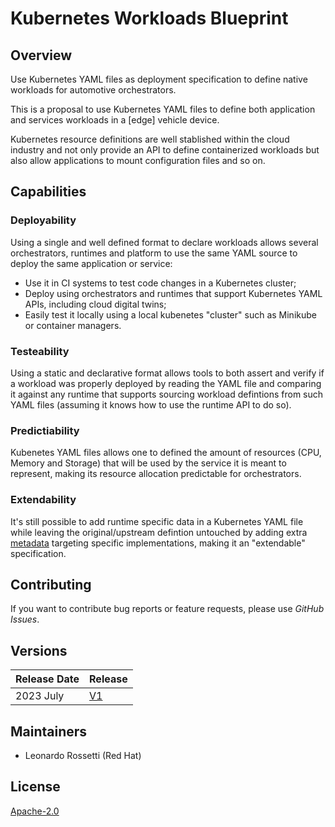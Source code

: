 # Kubernetes Workloads Blueprint

## Overview

Use Kubernetes YAML files as deployment specification to define native workloads for automotive orchestrators.

This is a proposal to use Kubernetes YAML files to define both application and services workloads
in a [edge] vehicle device.

Kubernetes resource definitions are well stablished within the cloud industry and not only provide an API
to define containerized workloads but also allow applications to mount configuration files and so on.

## Capabilities

### Deployability

Using a single and well defined format to declare workloads allows several orchestrators, runtimes and platform to use
the same YAML source to deploy the same application or service:

* Use it in CI systems to test code changes in a Kubernetes cluster;
* Deploy using orchestrators and runtimes that support Kubernetes YAML APIs, including cloud digital twins;
* Easily test it locally using a local kubenetes "cluster" such as Minikube or container managers.

### Testeability

Using a static and declarative format allows tools to both assert and verify if a workload was properly deployed
by reading the YAML file and comparing it against any runtime that supports sourcing workload defintions from
such YAML files (assuming it knows how to use the runtime API to do so).

### Predictiability

Kubenetes YAML files allows one to defined the amount of resources (CPU, Memory and Storage) that will be used by the
service it is meant to represent, making its resource allocation predictable for orchestrators.

### Extendability

It's still possible to add runtime specific data in a Kubernetes YAML file while leaving the original/upstream defintion untouched
by adding extra [metadata](./https://kubernetes.io/docs/concepts/overview/working-with-objects/annotations/) targeting specific implementations, making it an "extendable" specification.

## Contributing

If you want to contribute bug reports or feature requests, please use *GitHub Issues*.

## Versions

| Release Date | Release              |
| ------------ | -------------------- |
| 2023 July    | [V1](releases/v1.md) |

## Maintainers

* Leonardo Rossetti (Red Hat)

## License

[Apache-2.0](./LICENSE)
